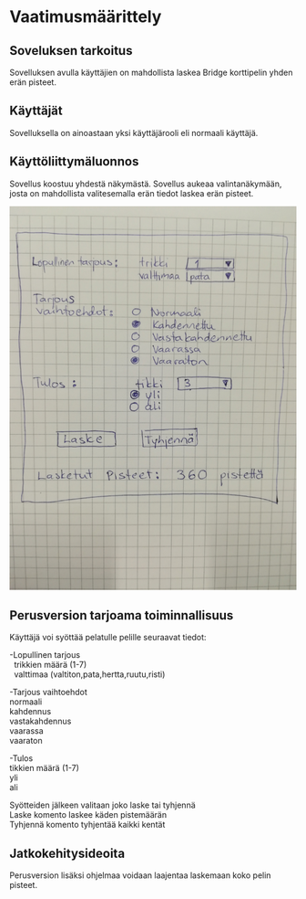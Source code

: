 # Vaatimusmäärittely

## Soveluksen tarkoitus

Sovelluksen avulla käyttäjien on mahdollista laskea Bridge korttipelin yhden erän pisteet.

## Käyttäjät

Sovelluksella on ainoastaan yksi käyttäjärooli eli normaali käyttäjä. 

## Käyttöliittymäluonnos

Sovellus koostuu yhdestä näkymästä. Sovellus aukeaa valintanäkymään, josta on mahdollista valitesemalla erän tiedot laskea erän pisteet. 

![GitHub Logo](https://github.com/sillameri/otm-harjoitustyo/blob/master/dokumentointi/kuva.png)



## Perusversion tarjoama toiminnallisuus

Käyttäjä voi syöttää pelatulle pelille seuraavat tiedot:

-Lopullinen tarjous  
  &nbsp; trikkien määrä (1-7)  
  &nbsp; valttimaa (valtiton,pata,hertta,ruutu,risti)  
  
-Tarjous vaihtoehdot  
  normaali  
  kahdennus  
  vastakahdennus  
  vaarassa  
  vaaraton  
  
-Tulos   
  tikkien määrä (1-7)  
  yli  
  ali  
  
Syötteiden jälkeen valitaan joko laske tai tyhjennä  
Laske komento laskee käden pistemäärän  
Tyhjennä komento tyhjentää kaikki kentät 

## Jatkokehitysideoita

Perusversion lisäksi ohjelmaa voidaan laajentaa laskemaan koko pelin pisteet.  
